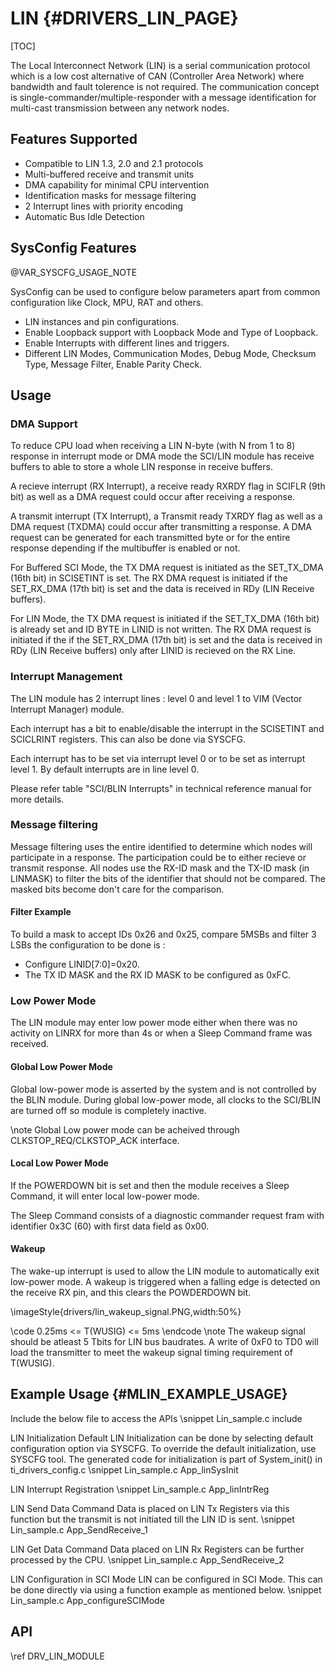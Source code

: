 # LIN {#DRIVERS_LIN_PAGE}

[TOC]

The Local Interconnect Network (LIN) is a serial communication protocol which is a low cost alternative of CAN
(Controller Area Network) where bandwidth and fault tolerence is not required. The communication concept is
single-commander/multiple-responder with a message identification for multi-cast transmission between any network nodes.

## Features Supported

- Compatible to LIN 1.3, 2.0 and 2.1 protocols
- Multi-buffered receive and transmit units
- DMA capability for minimal CPU intervention
- Identification masks for message filtering
- 2 Interrupt lines with priority encoding
- Automatic Bus Idle Detection

## SysConfig Features

@VAR_SYSCFG_USAGE_NOTE

SysConfig can be used to configure below parameters apart from common configuration like Clock, MPU, RAT and others.
- LIN instances and pin configurations.
- Enable Loopback support with Loopback Mode and Type of Loopback.
- Enable Interrupts with different lines and triggers.
- Different LIN Modes, Communication Modes, Debug Mode, Checksum Type, Message Filter, Enable Parity Check.

## Usage

### DMA Support
To reduce CPU load when receiving a LIN N-byte (with N from 1 to 8) response in interrupt mode or DMA mode the SCI/LIN module has receive buffers to able to store a whole LIN response in receive buffers.

A recieve interrupt (RX Interrupt), a receive ready RXRDY flag in SCIFLR (9th bit) as well as a DMA request could occur after receiving a response.

A transmit interrupt (TX Interrupt), a Transmit ready TXRDY flag as well as a DMA request (TXDMA) could occur after transmitting a response. A DMA request can be generated for each transmitted byte or for the entire response depending if the multibuffer is enabled or not.

For Buffered SCI Mode, the TX DMA request is initiated as the SET_TX_DMA (16th bit) in SCISETINT is set.
The RX DMA request is initiated if the SET_RX_DMA (17th bit) is set and the data is received in RDy (LIN Receive buffers).

For LIN Mode, the TX DMA request is initiated if the SET_TX_DMA (16th bit) is already set and ID BYTE in LINID is not written. The RX DMA request is initiated if the if the SET_RX_DMA (17th bit) is set and the data is received in RDy (LIN Receive buffers) only after LINID is recieved on the RX Line.

### Interrupt Management
The LIN module has 2 interrupt lines : level 0 and level 1 to VIM (Vector Interrupt Manager) module.

Each interrupt has a bit to enable/disable the interrupt in the SCISETINT and SCICLRINT registers. This can also be done via SYSCFG.

Each interrupt has to be set via interrupt level 0 or to be set as interrupt level 1. By default interrupts are in line level 0.

Please refer table "SCI/BLIN Interrupts" in technical reference manual for more details.

### Message filtering
Message filtering uses the entire identified to determine which nodes will participate in a response. The participation could be to either recieve or transmit response. All nodes use the RX-ID mask and the TX-ID mask (in LINMASK) to filter the bits of the identifier that should not be compared. The masked bits become don't care for the comparison.

#### Filter Example
To build a mask to accept IDs 0x26 and 0x25, compare 5MSBs and filter 3 LSBs the configuration to be done is :
 - Configure LINID[7:0]=0x20.
 - The TX ID MASK and the RX ID MASK to be configured as 0xFC.

### Low Power Mode
The LIN module may enter low power mode either when there was no activity on LINRX for more than 4s or when a Sleep Command frame was received.

#### Global Low Power Mode
Global low-power mode is asserted by the system and is not controlled by the BLIN module. During global low-power mode, all clocks to the SCI/BLIN are turned off so module is completely inactive.

\note Global Low power mode can be acheived through CLKSTOP_REQ/CLKSTOP_ACK interface.

#### Local Low Power Mode
If the POWERDOWN bit is set and then the module receives a Sleep Command, it will enter local low-power mode.

The Sleep Command consists of a diagnostic commander request fram with identifier 0x3C (60) with first data field as 0x00.

#### Wakeup
The wake-up interrupt is used to allow the LIN module to automatically exit low-power mode. A wakeup is triggered when a falling edge is detected on the receive RX pin, and this clears the POWDERDOWN bit.

\imageStyle{drivers/lin_wakeup_signal.PNG,width:50%}

\code 0.25ms <= T(WUSIG) <= 5ms
\endcode
\note The wakeup signal should be atleast 5 Tbits for LIN bus baudrates. A write of 0xF0 to TD0 will load the transmitter to meet the wakeup signal timing requirement of T(WUSIG).

## Example Usage {#MLIN_EXAMPLE_USAGE}
Include the below file to access the APIs
\snippet Lin_sample.c include

LIN Initialization
Default LIN Initialization can be done by selecting default configuration option via SYSCFG. To override the default initialization, use SYSCFG tool. The generated code for initialization is part of System_init() in ti_drivers_config.c
\snippet Lin_sample.c App_linSysInit

LIN Interrupt Registration
\snippet Lin_sample.c App_linIntrReg

LIN Send Data Command
Data is placed on LIN Tx Registers via this function but the transmit is not initiated till the LIN ID is sent.
\snippet Lin_sample.c App_SendReceive_1

LIN Get Data Command
Data placed on LIN Rx Registers can be further processed by the CPU.
\snippet Lin_sample.c App_SendReceive_2

LIN Configuration in SCI Mode
LIN can be configured in SCI Mode. This can be done directly via using a function example as mentioned below.
\snippet Lin_sample.c App_configureSCIMode

## API

\ref DRV_LIN_MODULE
